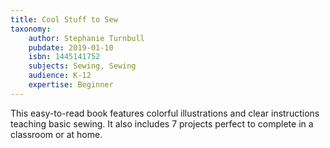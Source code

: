 ```yaml
---
title: Cool Stuff to Sew
taxonomy:
	author: Stephanie Turnbull
	pubdate: 2019-01-10
	isbn: 1445141752
	subjects: Sewing, Sewing
	audience: K-12
	expertise: Beginner
---
```

This easy-to-read book features colorful illustrations and clear instructions teaching basic sewing. It also includes 7 projects perfect to complete in a classroom or at home.